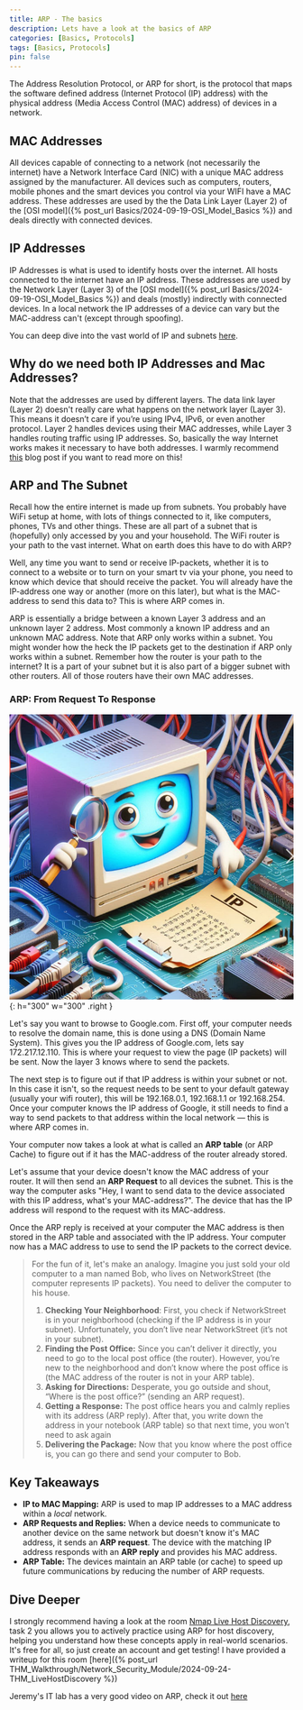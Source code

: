 ```yaml
---
title: ARP - The basics
description: Lets have a look at the basics of ARP 
categories: [Basics, Protocols]
tags: [Basics, Protocols]
pin: false
---
```


The Address Resolution Protocol, or ARP for short, is the protocol that maps the software defined address (Internet Protocol (IP) address) with the physical address (Media Access Control (MAC) address) of devices in a network.

## MAC Addresses
All devices capable of connecting to a network (not necessarily the internet) have a Network Interface Card (NIC) with a unique MAC address assigned by the manufacturer. All devices such as computers, routers, mobile phones and the smart devices you control via your WIFI have a MAC address. These addresses are used by the the Data Link Layer (Layer 2) of the [OSI model]({% post_url Basics/2024-09-19-OSI_Model_Basics %}) and deals directly with connected devices.

## IP Addresses
IP Addresses is what is used to identify hosts over the internet. All hosts connected to the internet have an IP address. These addresses are used by the Network Layer (Layer 3) of the [OSI model]({% post_url Basics/2024-09-19-OSI_Model_Basics %}) and deals (mostly) indirectly with connected devices. In a local network the IP addresses of a device can vary but the MAC-address can't (except through spoofing). 

You can deep dive into the vast world of IP and subnets [here](https:https://www.youtube.com/playlist?list=PLIhvC56v63IKrRHh3gvZZBAGvsvOhwrRF).

## Why do we need both IP Addresses and Mac Addresses?
Note that the addresses are used by different layers. The data link layer (Layer 2) doesn't really care what happens on the network layer (Layer 3). This means it doesn’t care if you’re using IPv4, IPv6, or even another protocol. Layer 2 handles devices using their MAC addresses, while Layer 3 handles routing traffic using IP addresses. So, basically the way Internet works makes it necessary to have both addresses. I warmly recommend [this](https://ine.com/blog/why-do-we-need-both-ip-addresses-and-mac-addresses) blog post if you want to read more on this!

## ARP and The Subnet
Recall how the entire internet is made up from subnets. You probably have WiFi setup at home, with lots of things connected to it, like computers, phones, TVs and other things. These are all part of a subnet that is (hopefully) only accessed by you and your household. The WiFi router is your path to the vast internet. What on earth does this have to do with ARP? 

Well, any time you want to send or receive IP-packets, whether it is to connect to a website or to turn on your smart tv via your phone, you need to know which device that should receive the packet. You will already have the IP-address one way or another (more on this later), but what is the MAC-address to send this data to? This is where ARP comes in. 

ARP is essentially a bridge between a known Layer 3 address and an unknown layer 2 address. Most commonly a known IP address and an unknown MAC address. Note that ARP only works within a subnet. You might wonder how the heck the IP packets get to the destination if ARP only works within a subnet. Remember how the router is your path to the internet? It is a part of your subnet but it is also part of a bigger subnet with other routers. All of those routers have their own MAC addresses.

### ARP: From Request To Response
![IP address lookup](/assets/images/IP_addresses.png){: h="300" w="300" .right }

Let's say you want to browse to Google.com. First off, your computer needs to resolve the domain name, this is done using a DNS (Domain Name System). This gives you the IP address of Google.com, lets say 172.217.12.110. This is where your request to view the page (IP packets) will be sent. Now the layer 3 knows where to send the packets. 

The next step is to figure out if that IP address is within your subnet or not. In this case it isn't, so the request needs to be sent to your default gateway (usually your wifi router), this will be 192.168.0.1, 192.168.1.1 or 192.168.254. Once your computer knows the IP address of Google, it still needs to find a way to send packets to that address within the local network — this is where ARP comes in.

Your computer now takes a look at what is called an __ARP table__ (or ARP Cache) to figure out if it has the MAC-address of the router already stored.

Let's assume that your device doesn't know the MAC address of your router. It will then send an __ARP Request__ to all devices the subnet. This is the way the computer asks "Hey, I want to send data to the device associated with this IP address, what's your MAC-address?". The device that has the IP address will respond to the request with its MAC-address. 

Once the ARP reply is received at your computer the MAC address is then stored in the ARP table and associated with the IP address. Your computer now has a MAC address to use to send the IP packets to the correct device. 

> For the fun of it, let's make an analogy. Imagine you just sold your old computer to a man named Bob, who lives on NetworkStreet (the computer represents IP packets). You need to deliver the computer to his house.
>1. __Checking Your Neighborhood__: First, you check if NetworkStreet is in your neighborhood (checking if the IP address is in your subnet). Unfortunately, you don’t live near NetworkStreet (it’s not in your subnet).
>2. __Finding the Post Office:__ Since you can’t deliver it directly, you need to go to the local post office (the router). However, you’re new to the neighborhood and don’t know where the post office is (the MAC address of the router is not in your ARP table).
>3. __Asking for Directions:__ Desperate, you go outside and shout, “Where is the post office?” (sending an ARP request).
>4. __Getting a Response:__ The post office hears you and calmly replies with its address (ARP reply). After that, you write down the address in your notebook (ARP table) so that next time, you won’t need to ask again
>5. __Delivering the Package:__ Now that you know where the post office is, you can go there and send your computer to Bob.

## Key Takeaways

* __IP to MAC Mapping:__ ARP is used to map IP addresses to a MAC address within a _local_ network. 
* __ARP Requests and Replies:__ When a device needs to communicate to another device on the same network but doesn't know it's MAC address, it sends an __ARP request__. The device with the matching IP address responds with an __ARP reply__ and provides his MAC address.
* __ARP Table:__ The devices maintain an ARP table (or cache) to speed up future communications by reducing the number of ARP requests.

## Dive Deeper 
I strongly recommend having a look at the room [Nmap Live Host Discovery](https://tryhackme.com/r/room/nmap01), task 2 you allows you to actively practice using ARP for host discovery, helping you understand how these concepts apply in real-world scenarios. It's free for all, so just create an account and get testing! I have provided a writeup for this room [here]({% post_url THM_Walkthrough/Network_Security_Module/2024-09-24-THM_LiveHostDiscovery %})

Jeremy's IT lab has a very good video on ARP, check it out [here](https://www.youtube.com/watch?v=k3oda32jmWY)

